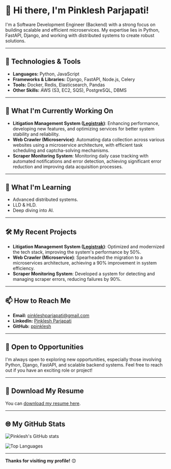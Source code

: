 # 👋 Hi there, I'm Pinklesh Parjapati!

I'm a Software Development Engineer (Backend) with a strong focus on building scalable and efficient microservices. My expertise lies in Python, FastAPI, Django, and working with distributed systems to create robust solutions.

---

## 🔧 Technologies & Tools

- **Languages:** Python, JavaScript
- **Frameworks & Libraries:** Django, FastAPI, Node.js, Celery
- **Tools:** Docker, Redis, Elasticsearch, Pandas
- **Other Skills:** AWS (S3, EC2, SQS), PostgreSQL, DBMS

---

## 🚀 What I'm Currently Working On

- **Litigation Management System ([Legistrak](https://legistify.com/))**: Enhancing performance, developing new features, and optimizing services for better system stability and reliability.
- **Web Crawler (Microservice)**: Automating data collection across various websites using a microservice architecture, with efficient task scheduling and captcha-solving mechanisms.
- **Scraper Monitoring System**: Monitoring daily case tracking with automated notifications and error detection, achieving significant error reduction and improving data acquisition processes.

---

## 🌱 What I'm Learning

- Advanced distributed systems. 
- LLD & HLD.
- Deep diving into AI.

---

## 🛠️ My Recent Projects

- **Litigation Management System ([Legistrak](https://legistify.com/))**: Optimized and modernized the tech stack, improving the system's performance by 50%.
- **Web Crawler (Microservice)**: Spearheaded the migration to a microservices architecture, achieving a 90% improvement in system efficiency.
- **Scraper Monitoring System**: Developed a system for detecting and managing scraper errors, reducing failures by 90%.

---

## 📫 How to Reach Me

- **Email:** [pinkleshparjapati@gmail.com](mailto:pinkleshparjapati@gmail.com)
- **LinkedIn:** [Pinklesh Parjapati](https://www.linkedin.com/in/pinklesh/)
- **GitHub:** [ppinklesh](https://github.com/ppinklesh)

---

## 💼 Open to Opportunities

I'm always open to exploring new opportunities, especially those involving Python, Django, FastAPI, and scalable backend systems. Feel free to reach out if you have an exciting role or project!

---

## 📄 Download My Resume

You can [download my resume here](https://github.com/ppinklesh/your-repository/raw/main/pinklesh-python-resume.pdf).

---

## 🌐 My GitHub Stats

![Pinklesh's GitHub stats](https://github-readme-stats.vercel.app/api?username=ppinklesh&show_icons=true&theme=dark)

![Top Languages](https://github-readme-stats.vercel.app/api/top-langs/?username=ppinklesh&layout=compact&theme=dark)

---

**Thanks for visiting my profile!** 😊
